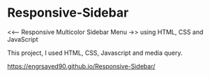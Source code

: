 # Responsive-Sidebar
<<-- Responsive Multicolor Sidebar Menu ->> using HTML, CSS and JavaScript

This project, I used HTML, CSS, Javascript and media query.


https://engrsayed90.github.io/Responsive-Sidebar/
